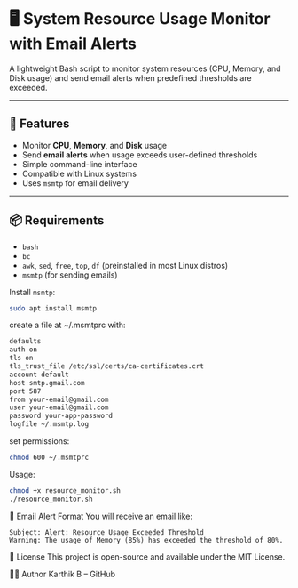 # 🖥️ System Resource Usage Monitor with Email Alerts

A lightweight Bash script to monitor system resources (CPU, Memory, and Disk usage) and send email alerts when predefined thresholds are exceeded.

---

## 🚀 Features

- Monitor **CPU**, **Memory**, and **Disk** usage
- Send **email alerts** when usage exceeds user-defined thresholds
- Simple command-line interface
- Compatible with Linux systems
- Uses `msmtp` for email delivery

---

## 📦 Requirements

- `bash`
- `bc`
- `awk`, `sed`, `free`, `top`, `df` (preinstalled in most Linux distros)
- `msmtp` (for sending emails)

Install `msmtp`:

```bash
sudo apt install msmtp
```
create a file at ~/.msmtprc with:
```bash
defaults
auth on
tls on
tls_trust_file /etc/ssl/certs/ca-certificates.crt
account default
host smtp.gmail.com
port 587
from your-email@gmail.com
user your-email@gmail.com
password your-app-password
logfile ~/.msmtp.log
```
set permissions:
```bash
chmod 600 ~/.msmtprc
```
Usage:
```bash
chmod +x resource_monitor.sh
./resource_monitor.sh
```

📧 Email Alert Format
You will receive an email like:
```
Subject: Alert: Resource Usage Exceeded Threshold
Warning: The usage of Memory (85%) has exceeded the threshold of 80%.
```

📌 License
This project is open-source and available under the MIT License.

👨‍💻 Author
Karthik B – GitHub

